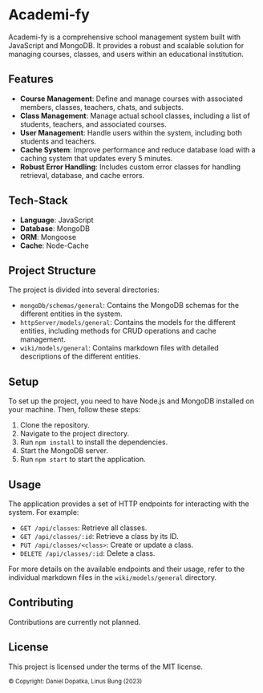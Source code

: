 # Academi-fy

Academi-fy is a comprehensive school management system built with JavaScript and MongoDB. It provides a robust and scalable solution for managing courses, classes, and users within an educational institution.

## Features

- **Course Management**: Define and manage courses with associated members, classes, teachers, chats, and subjects.
- **Class Management**: Manage actual school classes, including a list of students, teachers, and associated courses.
- **User Management**: Handle users within the system, including both students and teachers.
- **Cache System**: Improve performance and reduce database load with a caching system that updates every 5 minutes.
- **Robust Error Handling**: Includes custom error classes for handling retrieval, database, and cache errors.

## Tech-Stack

- **Language**: JavaScript
- **Database**: MongoDB
- **ORM**: Mongoose
- **Cache**: Node-Cache

## Project Structure

The project is divided into several directories:

- `mongoDb/schemas/general`: Contains the MongoDB schemas for the different entities in the system.
- `httpServer/models/general`: Contains the models for the different entities, including methods for CRUD operations and cache management.
- `wiki/models/general`: Contains markdown files with detailed descriptions of the different entities.

## Setup

To set up the project, you need to have Node.js and MongoDB installed on your machine. Then, follow these steps:

1. Clone the repository.
2. Navigate to the project directory.
3. Run `npm install` to install the dependencies.
4. Start the MongoDB server.
5. Run `npm start` to start the application.

## Usage

The application provides a set of HTTP endpoints for interacting with the system. For example:

- `GET /api/classes`: Retrieve all classes.
- `GET /api/classes/:id`: Retrieve a class by its ID.
- `PUT /api/classes/<class>`: Create or update a class.
- `DELETE /api/classes/:id`: Delete a class.

For more details on the available endpoints and their usage, refer to the individual markdown files in the `wiki/models/general` directory.

## Contributing

Contributions are currently not planned.

## License

This project is licensed under the terms of the MIT license.

<sub>© Copyright: Daniel Dopatka, Linus Bung (2023)</sub>
